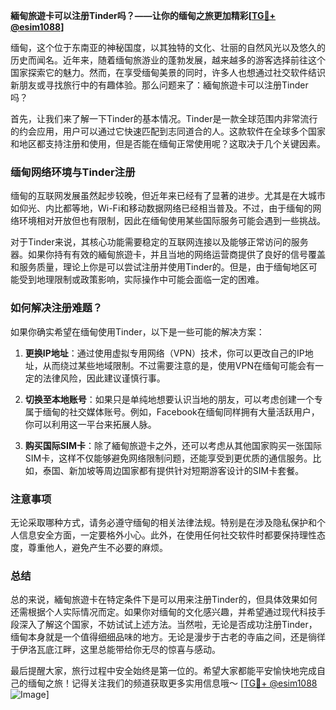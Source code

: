 **緬甸旅遊卡可以注册Tinder吗？——让你的缅甸之旅更加精彩[[TG💪+ @esim1088](https://t.me/s/esim1088)]**

缅甸，这个位于东南亚的神秘国度，以其独特的文化、壮丽的自然风光以及悠久的历史而闻名。近年来，随着缅甸旅游业的蓬勃发展，越来越多的游客选择前往这个国家探索它的魅力。然而，在享受缅甸美景的同时，许多人也想通过社交软件结识新朋友或寻找旅行中的有趣体验。那么问题来了：緬甸旅遊卡可以注册Tinder吗？

首先，让我们来了解一下Tinder的基本情况。Tinder是一款全球范围内非常流行的约会应用，用户可以通过它快速匹配到志同道合的人。这款软件在全球多个国家和地区都支持注册和使用，但是否能在缅甸正常使用呢？这取决于几个关键因素。

### 缅甸网络环境与Tinder注册

缅甸的互联网发展虽然起步较晚，但近年来已经有了显著的进步。尤其是在大城市如仰光、内比都等地，Wi-Fi和移动数据网络已经相当普及。不过，由于缅甸的网络环境相对开放但也有限制，因此在缅甸使用某些国际服务可能会遇到一些挑战。

对于Tinder来说，其核心功能需要稳定的互联网连接以及能够正常访问的服务器。如果你持有有效的緬甸旅遊卡，并且当地的网络运营商提供了良好的信号覆盖和服务质量，理论上你是可以尝试注册并使用Tinder的。但是，由于缅甸地区可能受到地理限制或政策影响，实际操作中可能会面临一定的困难。

### 如何解决注册难题？

如果你确实希望在缅甸使用Tinder，以下是一些可能的解决方案：

1. **更换IP地址**：通过使用虚拟专用网络（VPN）技术，你可以更改自己的IP地址，从而绕过某些地域限制。不过需要注意的是，使用VPN在缅甸可能会有一定的法律风险，因此建议谨慎行事。
   
2. **切换至本地账号**：如果只是单纯地想要认识当地的朋友，可以考虑创建一个专属于缅甸的社交媒体账号。例如，Facebook在缅甸同样拥有大量活跃用户，你可以利用这一平台来拓展人脉。

3. **购买国际SIM卡**：除了緬甸旅遊卡之外，还可以考虑从其他国家购买一张国际SIM卡，这样不仅能够避免网络限制问题，还能享受到更优质的通信服务。比如，泰国、新加坡等周边国家都有提供针对短期游客设计的SIM卡套餐。

### 注意事项

无论采取哪种方式，请务必遵守缅甸的相关法律法规。特别是在涉及隐私保护和个人信息安全方面，一定要格外小心。此外，在使用任何社交软件时都要保持理性态度，尊重他人，避免产生不必要的麻烦。

### 总结

总的来说，緬甸旅遊卡在特定条件下是可以用来注册Tinder的，但具体效果如何还需根据个人实际情况而定。如果你对缅甸的文化感兴趣，并希望通过现代科技手段深入了解这个国家，不妨试试上述方法。当然啦，无论是否成功注册Tinder，缅甸本身就是一个值得细细品味的地方。无论是漫步于古老的寺庙之间，还是徜徉于伊洛瓦底江畔，这里总能带给你无尽的惊喜与感动。

最后提醒大家，旅行过程中安全始终是第一位的。希望大家都能平安愉快地完成自己的缅甸之旅！记得关注我们的频道获取更多实用信息哦～ [[TG💪+ @esim1088](https://t.me/s/esim1088) ![Image](https://i.postimg.cc/4NQfJmqS/Snipaste-2025-05-13-00-14-12.png)]